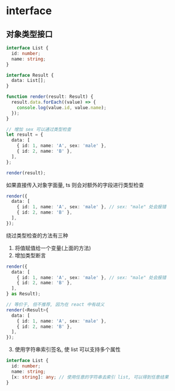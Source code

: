 # interface

## 对象类型接口

```ts
interface List {
  id: number;
  name: string;
}

interface Result {
  data: List[];
}

function render(result: Result) {
  result.data.forEach((value) => {
    console.log(value.id, value.name);
  });
}

// 增加 sex 可以通过类型检查
let result = {
  data: [
    { id: 1, name: 'A', sex: 'male' },
    { id: 2, name: 'B' },
  ],
};

render(result);
```

如果直接传入对象字面量, ts 则会对额外的字段进行类型检查

```ts
render({
  data: [
    { id: 1, name: 'A', sex: 'male' }, // sex: "male" 处会报错
    { id: 2, name: 'B' },
  ],
});
```

绕过类型检查的方法有三种

1. 将值赋值给一个变量(上面的方法)
2. 增加类型断言

```ts
render({
  data: [
    { id: 1, name: 'A', sex: 'male' }, // sex: "male" 处会报错
    { id: 2, name: 'B' },
  ],
} as Result);

// 等价于, 但不推荐, 因为在 react 中有歧义
render(<Result>{
  data: [
    { id: 1, name: 'A', sex: 'male' },
    { id: 2, name: 'B' },
  ],
});
```

3. 使用字符串索引签名, 使 list 可以支持多个属性

```ts
interface List {
  id: number;
  name: string;
  [x: string]: any; // 使用任意的字符串去索引 list, 可以得到任意结果
}
```
